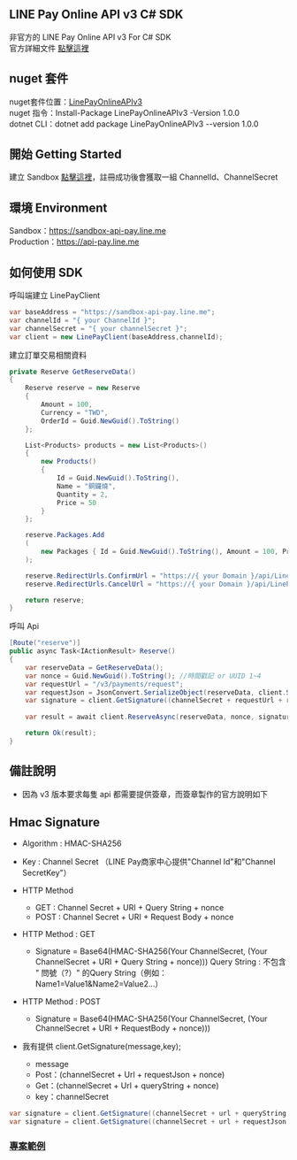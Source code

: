 ## LINE Pay Online API v3 C# SDK
非官方的 LINE Pay Online API v3 For C# SDK <br>
官方詳細文件 [點擊這裡](https://pay.line.me/jp/developers/apis/onlineApis?locale=zh_TW)

## nuget 套件
nuget套件位置：[LinePayOnlineAPIv3](https://www.nuget.org/packages/LinePayOnlineAPIv3/) <br>
nuget 指令：Install-Package LinePayOnlineAPIv3 -Version 1.0.0 <br>
dotnet CLI：dotnet add package LinePayOnlineAPIv3 --version 1.0.0


## 開始 Getting Started
建立 Sandbox [點擊這裡](https://pay.line.me/jp/developers/techsupport/sandbox/creation?locale=zh_TW)，註冊成功後會獲取一組 ChannelId、ChannelSecret <br>

## 環境 Environment
Sandbox：https://sandbox-api-pay.line.me <br>
Production：https://api-pay.line.me <br>

## 如何使用 SDK


呼叫端建立 LinePayClient
```csharp
var baseAddress = "https://sandbox-api-pay.line.me";
var channelId = "{ your ChannelId }";
var channelSecret = "{ your channelSecret }";
var client = new LinePayClient(baseAddress,channelId);
```


建立訂單交易相關資料
```csharp
private Reserve GetReserveData()
{
    Reserve reserve = new Reserve
    {
        Amount = 100,
        Currency = "TWD",
        OrderId = Guid.NewGuid().ToString()
    };

    List<Products> products = new List<Products>()
    {
        new Products()
        {
            Id = Guid.NewGuid().ToString(),
            Name = "銅鑼燒",
            Quantity = 2,
            Price = 50
        }
    };

    reserve.Packages.Add
    (
        new Packages { Id = Guid.NewGuid().ToString(), Amount = 100, Products = products }
    );

    reserve.RedirectUrls.ConfirmUrl = "https://{ your Domain }/api/LinePay/confirm";
    reserve.RedirectUrls.CancelUrl = "https://{ your Domain }/api/LinePay/cancel";

    return reserve;
}
```

呼叫 Api
```csharp
[Route("reserve")]
public async Task<IActionResult> Reserve()
{
    var reserveData = GetReserveData();
    var nonce = Guid.NewGuid().ToString(); //時間戳記 or UUID 1~4
    var requestUrl = "/v3/payments/request";
    var requestJson = JsonConvert.SerializeObject(reserveData, client.SerializerSettings);
    var signature = client.GetSignature((channelSecret + requestUrl + requestJson + nonce), channelSecret);
  
    var result = await client.ReserveAsync(reserveData, nonce, signature);

    return Ok(result);
}
```

## 備註說明

* 因為 v3 版本要求每隻 api 都需要提供簽章，而簽章製作的官方說明如下

## Hmac Signature
* Algorithm : HMAC-SHA256
* Key : Channel Secret （LINE Pay商家中心提供"Channel Id"和"Channel SecretKey"）
* HTTP Method
  * GET : Channel Secret + URI + Query String + nonce
  * POST : Channel Secret + URI + Request Body + nonce
  
* HTTP Method : GET
  * Signature = Base64(HMAC-SHA256(Your ChannelSecret, (Your ChannelSecret + URI + Query String + nonce))) Query String : 不包含 " 問號（?）" 的Query String（例如：Name1=Value1&Name2=Value2...）
  
* HTTP Method : POST
  * Signature = Base64(HMAC-SHA256(Your ChannelSecret, (Your ChannelSecret + URI + RequestBody + nonce)))
 
* 我有提供 client.GetSignature(message,key);
  * message
   * Post：(channelSecret + Url + requestJson + nonce)
   * Get：(channelSecret + Url + queryString + nonce)
  * key：channelSecret
```csharp
var signature = client.GetSignature((channelSecret + url + queryString + nonce), channelSecret); //Get
var signature = client.GetSignature((channelSecret + url + requestJson + nonce), channelSecret); //Post
```

### [專案範例](https://github.com/MickeyShiue/LinePay/tree/master/LinePayEC.WebApi.DotNetFramework)
